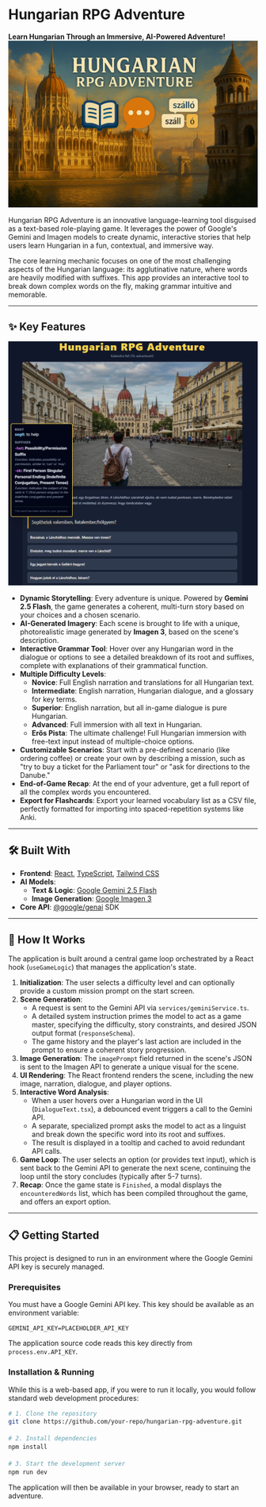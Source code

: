 
# Hungarian RPG Adventure

**Learn Hungarian Through an Immersive, AI-Powered Adventure!**
![Hungarian RPG Adventure](https://github.com/kadmielp/Hungarian-RPG-Adventure/blob/main/Images/HungarianRPGAdventure.png)

Hungarian RPG Adventure is an innovative language-learning tool disguised as a text-based role-playing game. It leverages the power of Google's Gemini and Imagen models to create dynamic, interactive stories that help users learn Hungarian in a fun, contextual, and immersive way.

The core learning mechanic focuses on one of the most challenging aspects of the Hungarian language: its agglutinative nature, where words are heavily modified with suffixes. This app provides an interactive tool to break down complex words on the fly, making grammar intuitive and memorable.

---

## ✨ Key Features
![Example](https://github.com/kadmielp/Hungarian-RPG-Adventure/blob/main/Images/Example.png)
*   **Dynamic Storytelling**: Every adventure is unique. Powered by **Gemini 2.5 Flash**, the game generates a coherent, multi-turn story based on your choices and a chosen scenario.
*   **AI-Generated Imagery**: Each scene is brought to life with a unique, photorealistic image generated by **Imagen 3**, based on the scene's description.
*   **Interactive Grammar Tool**: Hover over any Hungarian word in the dialogue or options to see a detailed breakdown of its root and suffixes, complete with explanations of their grammatical function.
*   **Multiple Difficulty Levels**:
    *   **Novice**: Full English narration and translations for all Hungarian text.
    *   **Intermediate**: English narration, Hungarian dialogue, and a glossary for key terms.
    *   **Superior**: English narration, but all in-game dialogue is pure Hungarian.
    *   **Advanced**: Full immersion with all text in Hungarian.
    *   **Erős Pista**: The ultimate challenge! Full Hungarian immersion with free-text input instead of multiple-choice options.
*   **Customizable Scenarios**: Start with a pre-defined scenario (like ordering coffee) or create your own by describing a mission, such as "try to buy a ticket for the Parliament tour" or "ask for directions to the Danube."
*   **End-of-Game Recap**: At the end of your adventure, get a full report of all the complex words you encountered.
*   **Export for Flashcards**: Export your learned vocabulary list as a CSV file, perfectly formatted for importing into spaced-repetition systems like Anki.

---

## 🛠️ Built With

*   **Frontend**: [React](https://reactjs.org/), [TypeScript](https://www.typescriptlang.org/), [Tailwind CSS](https://tailwindcss.com/)
*   **AI Models**:
    *   **Text & Logic**: [Google Gemini 2.5 Flash](https://deepmind.google/technologies/gemini/)
    *   **Image Generation**: [Google Imagen 3](https://deepmind.google/models/imagen/)
*   **Core API**: [@google/genai](https://www.npmjs.com/package/@google/genai) SDK

---

## 🚀 How It Works

The application is built around a central game loop orchestrated by a React hook (`useGameLogic`) that manages the application's state.

1.  **Initialization**: The user selects a difficulty level and can optionally provide a custom mission prompt on the start screen.
2.  **Scene Generation**:
    *   A request is sent to the Gemini API via `services/geminiService.ts`.
    *   A detailed system instruction primes the model to act as a game master, specifying the difficulty, story constraints, and desired JSON output format (`responseSchema`).
    *   The game history and the player's last action are included in the prompt to ensure a coherent story progression.
3.  **Image Generation**: The `imagePrompt` field returned in the scene's JSON is sent to the Imagen API to generate a unique visual for the scene.
4.  **UI Rendering**: The React frontend renders the scene, including the new image, narration, dialogue, and player options.
5.  **Interactive Word Analysis**:
    *   When a user hovers over a Hungarian word in the UI (`DialogueText.tsx`), a debounced event triggers a call to the Gemini API.
    *   A separate, specialized prompt asks the model to act as a linguist and break down the specific word into its root and suffixes.
    *   The result is displayed in a tooltip and cached to avoid redundant API calls.
6.  **Game Loop**: The user selects an option (or provides text input), which is sent back to the Gemini API to generate the next scene, continuing the loop until the story concludes (typically after 5-7 turns).
7.  **Recap**: Once the game state is `Finished`, a modal displays the `encounteredWords` list, which has been compiled throughout the game, and offers an export option.

---

## 📋 Getting Started

This project is designed to run in an environment where the Google Gemini API key is securely managed.

### Prerequisites

You must have a Google Gemini API key. This key should be available as an environment variable:
```
GEMINI_API_KEY=PLACEHOLDER_API_KEY
```
The application source code reads this key directly from `process.env.API_KEY`.

### Installation & Running

While this is a web-based app, if you were to run it locally, you would follow standard web development procedures:

```bash
# 1. Clone the repository
git clone https://github.com/your-repo/hungarian-rpg-adventure.git

# 2. Install dependencies
npm install

# 3. Start the development server
npm run dev
```

The application will then be available in your browser, ready to start an adventure.
